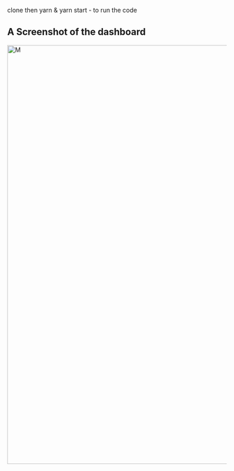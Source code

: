 clone then yarn & yarn start - to run the code
## A Screenshot of the dashboard
<img width="959" alt="M" src="https://user-images.githubusercontent.com/67858239/107812298-26d61700-6d78-11eb-97c4-dd990e624c97.png">
